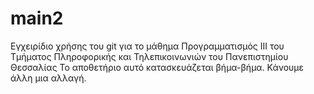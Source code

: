# main2
Εγχειρίδιο χρήσης του git για το μάθημα Προγραμματισμός ΙΙΙ του Τμήματος Πληροφορικής και Τηλεπικοινωνιών του Πανεπιστημίου Θεσσαλίας
Το αποθετήριο αυτό κατασκευάζεται βήμα-βήμα.
Κάνουμε άλλη μια αλλαγή.
